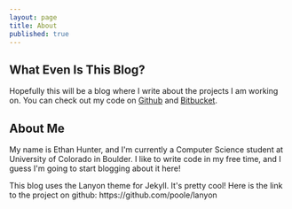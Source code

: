 ```yaml
---
layout: page
title: About
published: true
---
```


## What Even Is This Blog?
Hopefully this will be a blog where I write about the projects I am working on. You can check out my code on [Github](https://github.com/Spaceman1701) and [Bitbucket](https://bitbucket.org/dashboard/overview).

## About Me
My name is Ethan Hunter, and I'm currently a Computer Science student at University of Colorado in Boulder. I like to write code in my free time, and I guess I'm going to start blogging about it here! 

<p class="message">
  This blog uses the Lanyon theme for Jekyll. It's pretty cool! Here is the link to the project on github: https://github.com/poole/lanyon
</p>
